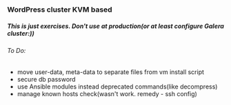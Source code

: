 ### WordPress cluster KVM based

##### This is just exercises. Don't use at production(or at least configure Galera cluster:))

###### To Do:
- move user-data, meta-data to separate files from vm install script
- secure db password
- use Ansible modules instead deprecated commands(like decompress)
- manage known hosts check(wasn't work. remedy - ssh config)
